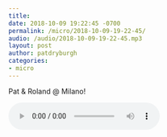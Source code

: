 ```yaml
---
title: 
date: 2018-10-09 19:22:45 -0700
permalink: /micro/2018-10-09-19-22-45/
audio: /audio/2018-10-09-19-22-45.mp3
layout: post
author: patdryburgh
categories:
- micro
---
```


Pat & Roland @ Milano!

<audio src="{{ '/audio/2018-10-09-19-22-45.mp3' | absolute_url }}" controls="controls">
  <source src="{{ '/audio/2018-10-09-19-22-45.mp3' | absolute_url }}">
  <a href="{{ '/audio/2018-10-09-19-22-45.mp3' | absolute_url }}">Download Audio</a>
</audio>